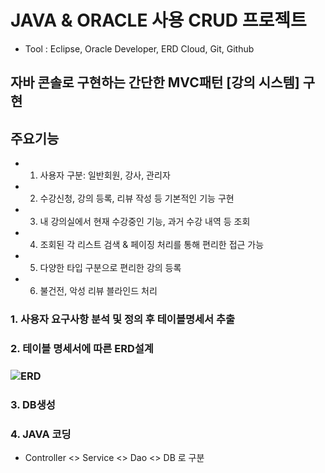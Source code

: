 # JAVA & ORACLE 사용 CRUD 프로젝트
 - Tool : Eclipse, Oracle Developer, ERD Cloud, Git, Github
 
## 자바 콘솔로 구현하는 간단한 MVC패턴 [강의 시스템] 구현

## 주요기능
- 1. 사용자 구분: 일반회원, 강사, 관리자
- 2. 수강신청, 강의 등록, 리뷰 작성 등 기본적인 기능 구현
- 3. 내 강의실에서 현재 수강중인 기능, 과거 수강 내역 등 조회
- 4. 조회된 각 리스트 검색 & 페이징 처리를 통해 편리한 접근 가능
- 5. 다양한 타입 구분으로 편리한 강의 등록
- 6. 불건전, 악성 리뷰 블라인드 처리

### 1. 사용자 요구사항 분석 및 정의 후 테이블명세서 추출

### 2. 테이블 명세서에 따른 ERD설계

### ![ERD](https://github.com/pshhyeon/ddit_basic_project/assets/130214802/74e86e24-2222-493c-ae71-e3b0504989b9)

### 3. DB생성

### 4. JAVA 코딩
 - Controller <> Service <> Dao <> DB 로 구분

